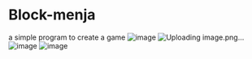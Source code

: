 # Block-menja
a simple program to create a game
![image](https://github.com/Coder-5657/Block-menja/assets/157788773/aa8947dd-d7d0-4df7-9113-bcf48f267ae6)
![Uploading image.png…]()
![image](https://github.com/Coder-5657/Block-menja/assets/157788773/3c9c6316-7e1f-4344-a786-639933c5cc07)
![image](https://github.com/Coder-5657/Block-menja/assets/157788773/a3d64942-6ac8-4920-b864-28cba623064c)

